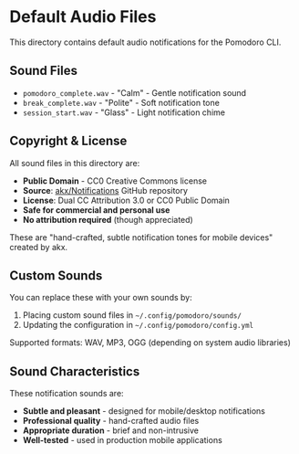 # Default Audio Files

This directory contains default audio notifications for the Pomodoro CLI.

## Sound Files

- `pomodoro_complete.wav` - "Calm" - Gentle notification sound
- `break_complete.wav` - "Polite" - Soft notification tone  
- `session_start.wav` - "Glass" - Light notification chime

## Copyright & License

All sound files in this directory are:
- **Public Domain** - CC0 Creative Commons license
- **Source**: [akx/Notifications](https://github.com/akx/Notifications) GitHub repository
- **License**: Dual CC Attribution 3.0 or CC0 Public Domain
- **Safe for commercial and personal use**
- **No attribution required** (though appreciated)

These are "hand-crafted, subtle notification tones for mobile devices" created by akx.

## Custom Sounds

You can replace these with your own sounds by:

1. Placing custom sound files in `~/.config/pomodoro/sounds/`
2. Updating the configuration in `~/.config/pomodoro/config.yml`

Supported formats: WAV, MP3, OGG (depending on system audio libraries)

## Sound Characteristics

These notification sounds are:
- **Subtle and pleasant** - designed for mobile/desktop notifications
- **Professional quality** - hand-crafted audio files
- **Appropriate duration** - brief and non-intrusive
- **Well-tested** - used in production mobile applications